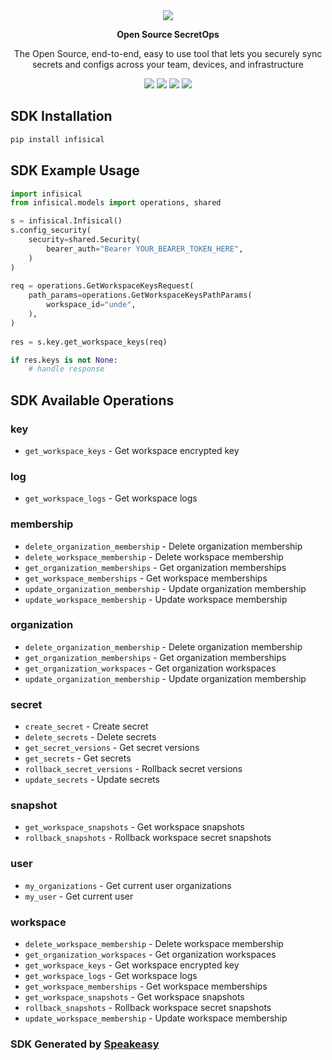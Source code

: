 <div align="center">
    <picture>
        <source srcset="https://user-images.githubusercontent.com/6267663/221301612-f358235f-55e5-4284-86f9-78ad18e714e6.svg" media="(prefers-color-scheme: dark)">
        <img src="https://user-images.githubusercontent.com/6267663/221301610-ba56dcf5-5eaa-459c-b0c4-d03d805ac896.svg">
    </picture>
   <p><strong>Open Source SecretOps</strong></p>
   <p>The Open Source, end-to-end, easy to use tool that lets you securely sync secrets and configs across your team, devices, and infrastructure</p>
   <a href="https://infisical.com/docs/api-reference/overview/introduction"><img src="https://img.shields.io/static/v1?label=Docs&message=API Ref&color=bada5b&style=for-the-badge" /></a>
   <a href="https://github.com/speakeasy-sdks/infisical-python-sdk/actions"><img src="https://img.shields.io/github/actions/workflow/status/speakeasy-sdks/infisical-python-sdk/speakeasy_sdk_generation.yml?style=for-the-badge" /></a>
  <a href="https://join.slack.com/t/infisical-users/shared_invite/zt-1kdbk07ro-RtoyEt_9E~fyzGo_xQYP6g"><img src="https://img.shields.io/static/v1?label=Slack&message=Join&color=7289da&style=for-the-badge" /></a>
  <a href="https://opensource.org/licenses/MIT"><img src="https://img.shields.io/badge/License-MIT-blue.svg?style=for-the-badge" /></a>
</div>

<!-- Start SDK 
Installation -->
## SDK Installation

```bash
pip install infisical
```
<!-- End SDK Installation -->

## SDK Example Usage
<!-- Start SDK Example Usage -->
```python
import infisical
from infisical.models import operations, shared

s = infisical.Infisical()
s.config_security(
    security=shared.Security(
        bearer_auth="Bearer YOUR_BEARER_TOKEN_HERE",
    )
)
   
req = operations.GetWorkspaceKeysRequest(
    path_params=operations.GetWorkspaceKeysPathParams(
        workspace_id="unde",
    ),
)
    
res = s.key.get_workspace_keys(req)

if res.keys is not None:
    # handle response
```
<!-- End SDK Example Usage -->

<!-- Start SDK Available Operations -->
## SDK Available Operations


### key

* `get_workspace_keys` - Get workspace encrypted key

### log

* `get_workspace_logs` - Get workspace logs

### membership

* `delete_organization_membership` - Delete organization membership
* `delete_workspace_membership` - Delete workspace membership
* `get_organization_memberships` - Get organization memberships
* `get_workspace_memberships` - Get workspace memberships
* `update_organization_membership` - Update organization membership
* `update_workspace_membership` - Update workspace membership

### organization

* `delete_organization_membership` - Delete organization membership
* `get_organization_memberships` - Get organization memberships
* `get_organization_workspaces` - Get organization workspaces
* `update_organization_membership` - Update organization membership

### secret

* `create_secret` - Create secret
* `delete_secrets` - Delete secrets
* `get_secret_versions` - Get secret versions
* `get_secrets` - Get secrets
* `rollback_secret_versions` - Rollback secret versions
* `update_secrets` - Update secrets

### snapshot

* `get_workspace_snapshots` - Get workspace snapshots
* `rollback_snapshots` - Rollback workspace secret snapshots

### user

* `my_organizations` - Get current user organizations
* `my_user` - Get current user

### workspace

* `delete_workspace_membership` - Delete workspace membership
* `get_organization_workspaces` - Get organization workspaces
* `get_workspace_keys` - Get workspace encrypted key
* `get_workspace_logs` - Get workspace logs
* `get_workspace_memberships` - Get workspace memberships
* `get_workspace_snapshots` - Get workspace snapshots
* `rollback_snapshots` - Rollback workspace secret snapshots
* `update_workspace_membership` - Update workspace membership
<!-- End SDK Available Operations -->

### SDK Generated by [Speakeasy](https://docs.speakeasyapi.dev/docs/using-speakeasy/client-sdks)
